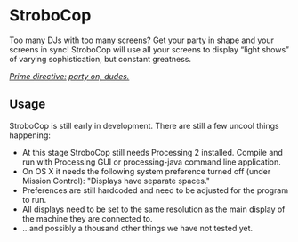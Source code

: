 # StroboCop

Too many DJs with too many screens? Get your party in shape and your screens in sync! StroboCop will use all your screens to display “light shows” of varying sophistication, but constant greatness.

*[Prime directive:](https://www.youtube.com/watch?v=tMfdj2OIiQE) [party on, dudes.](https://www.youtube.com/watch?v=N_yJFLvmjJY)*


## Usage

StroboCop is still early in development. There are still a few uncool things happening:

* At this stage StroboCop still needs Processing 2 installed. Compile and run with Processing GUI or processing-java command line application.
* On OS X it needs the following system preference turned off (under Mission Control): "Displays have separate spaces."
* Preferences are still hardcoded and need to be adjusted for the program to run.
* All displays need to be set to the same resolution as the main display of the machine they are connected to.
* ...and possibly a thousand other things we have not tested yet.